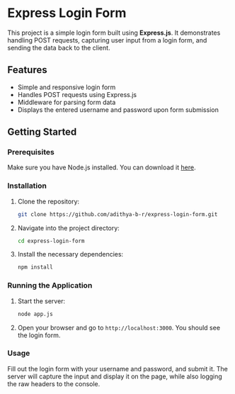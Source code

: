 # Express Login Form

This project is a simple login form built using **Express.js**. It demonstrates handling POST requests, capturing user input from a login form, and sending the data back to the client.

## Features

- Simple and responsive login form
- Handles POST requests using Express.js
- Middleware for parsing form data
- Displays the entered username and password upon form submission

## Getting Started

### Prerequisites

Make sure you have Node.js installed. You can download it [here](https://nodejs.org/).

### Installation

1. Clone the repository:

    ```bash
    git clone https://github.com/adithya-b-r/express-login-form.git
    ```

2. Navigate into the project directory:

    ```bash
    cd express-login-form
    ```

3. Install the necessary dependencies:

    ```bash
    npm install
    ```

### Running the Application

1. Start the server:

    ```bash
    node app.js
    ```

2. Open your browser and go to `http://localhost:3000`. You should see the login form.

### Usage

Fill out the login form with your username and password, and submit it. The server will capture the input and display it on the page, while also logging the raw headers to the console.
